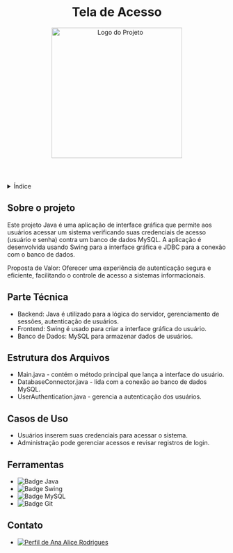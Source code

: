 <!DOCTYPE html>
<html lang="pt-br">
<head>
    <meta charset="UTF-8">
    <meta name="viewport" content="width=device-width, initial-scale=1.0">
    <meta name="description" content="Sistema de Tela de Acesso para autenticação de usuários com banco de dados MySQL.">
    <meta name="keywords" content="autenticação, sistema de acesso, tela de acesso, java, MySQL">
    <meta name="author" content="Ana Alice Rodrigues">
</head>
<body>

<header>
    <h1>Tela de Acesso</h1>
    <img src="https://media.licdn.com/dms/image/D4D22AQE8i7fFUju6Pg/feedshare-shrink_2048_1536/0/1716920091482?e=1720051200&v=beta&t=X0X1uXRlcc5DcMUIw1eTqeVT6sFINlBHN5-3ng-J0Ek" alt="Logo do Projeto" width="300">
</header>

<details>
    <summary>Índice</summary>
    <ol>
        <li><a href="#sobre-o-projeto">Sobre o projeto</a></li>
        <li><a href="#parte-tecnica">Parte Técnica</a></li>
        <li><a href="#estrutura-dos-arquivos">Estrutura dos Arquivos</a></li>
        <li><a href="#casos-de-uso">Casos de Uso</a></li>
        <li><a href="#ferramentas">Ferramentas</a></li>
        <li><a href="#contato">Contato</a></li>
    </ol>
</details>

<section id="sobre-o-projeto">
    <h2>Sobre o projeto</h2>
    <p>
        Este projeto Java é uma aplicação de interface gráfica que permite aos usuários acessar um sistema verificando suas credenciais de acesso (usuário e senha) contra um banco de dados MySQL. A aplicação é desenvolvida usando Swing para a interface gráfica e JDBC para a conexão com o banco de dados.
    </p>
    <p>
        Proposta de Valor: Oferecer uma experiência de autenticação segura e eficiente, facilitando o controle de acesso a sistemas informacionais.
    </p>
</section>

<section id="parte-tecnica">
    <h2>Parte Técnica</h2>
    <ul>
        <li>Backend: Java é utilizado para a lógica do servidor, gerenciamento de sessões, autenticação de usuários.</li>
        <li>Frontend: Swing é usado para criar a interface gráfica do usuário.</li>
        <li>Banco de Dados: MySQL para armazenar dados de usuários.</li>
    </ul>
</section>

<section id="estrutura-dos-arquivos">
    <h2>Estrutura dos Arquivos</h2>
    <ul>
        <li>Main.java - contém o método principal que lança a interface do usuário.</li>
        <li>DatabaseConnector.java - lida com a conexão ao banco de dados MySQL.</li>
        <li>UserAuthentication.java - gerencia a autenticação dos usuários.</li>
    </ul>
</section>

<section id="casos-de-uso">
    <h2>Casos de Uso</h2>
    <ul>
      <li>Usuários inserem suas credenciais para acessar o sistema.</li>
      <li>Administração pode gerenciar acessos e revisar registros de login.</li>
    </ul>
</section>

<section id="ferramentas">
    <h2>Ferramentas</h2>
    <ul>
        <li><img src="https://img.shields.io/badge/Java-F7DF1E?style=for-the-badge&logo=java&logoColor=black" alt="Badge Java"></li>
        <li><img src="https://img.shields.io/badge/Swing-563D7C?style=for-the-badge&logo=swing&logoColor=white" alt="Badge Swing"></li>
        <li><img src="https://img.shields.io/badge/MySQL-00000F?style=for-the-badge&logo=mysql&logoColor=white" alt="Badge MySQL"></li>
        <li><img src="https://img.shields.io/badge/GIT-E44C30?style=for-the-badge&logo=git&logoColor=white" alt="Badge Git"></li>
    </ul>
</section>

<section id="contato">
    <h2>Contato</h2>
    <ul>
        <li><a href="https://linktr.ee/anaeanali5" target="_blank"><img src="https://img.shields.io/badge/Ana_Alice_Rodrigues-blue?style=for-the-badge" alt="Perfil de Ana Alice Rodrigues"></a></li>
     
   
</section>

</body>
</html>

